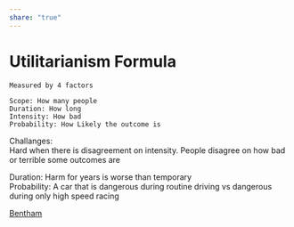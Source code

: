 ```yaml
---  
share: "true"  
---  
```

# Utilitarianism Formula  
  
```  
Measured by 4 factors  
  
Scope: How many people  
Duration: How long  
Intensity: How bad  
Probability: How Likely the outcome is   
```  
  
Challanges:  
Hard when there is disagreement on intensity. People disagree on how bad or terrible some outcomes are  
  
Duration: Harm for years is worse than temporary  
Probability: A car that is dangerous during routine driving vs dangerous during only high speed racing  
  
  
[Bentham](./Bentham.md)  

